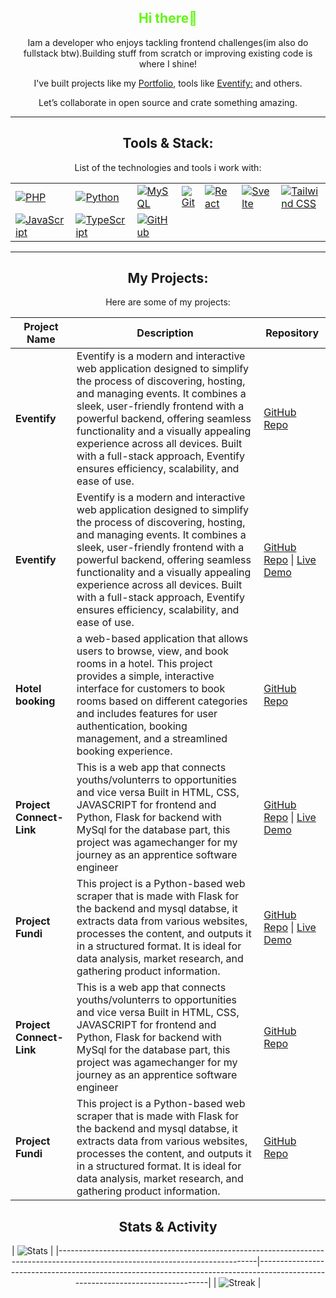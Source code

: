 <div align="center">
  <h2 style="color:rgb(99, 245, 21);"> Hi there👋</h2>

Iam a developer who enjoys tackling frontend challenges(im also do fullstack btw).Building stuff from scratch or improving existing code is where I shine!

I've built projects like my [Portfolio](https://bethwel-lagat.netlify.app/), tools like [Eventify:](https://shiny-buttercream-f01411.netlify.app/) and others.

Let’s collaborate in open source and crate something amazing.</p>

---
## **Tools & Stack:**
List of the technologies and tools i work with:

|                           |                           |                           |                           |                           |                           |                           |
|---------------------------|---------------------------|---------------------------|---------------------------|---------------------------|---------------------------|---------------------------|
| [![PHP](https://skillicons.dev/icons?i=php)](https://skillicons.dev) | [![Python](https://skillicons.dev/icons?i=py)](https://skillicons.dev) | [![MySQL](https://skillicons.dev/icons?i=mysql)](https://skillicons.dev) | [![Git](https://skillicons.dev/icons?i=git)](https://skillicons.dev) | [![React](https://skillicons.dev/icons?i=react)](https://skillicons.dev) | [![Svelte](https://skillicons.dev/icons?i=svelte)](https://skillicons.dev) |[![Tailwind CSS](https://skillicons.dev/icons?i=tailwind)](https://skillicons.dev) | [![Bootstrap](https://skillicons.dev/icons?i=bootstrap)](https://skillicons.dev) | [![Flask](https://skillicons.dev/icons?i=flask)](https://skillicons.dev) | [![Netlify](https://skillicons.dev/icons?i=netlify)](https://skillicons.dev) | [![Vercel](https://skillicons.dev/icons?i=vercel)](https://skillicons.dev) |
| [![JavaScript](https://skillicons.dev/icons?i=js)](https://skillicons.dev) | [![TypeScript](https://skillicons.dev/icons?i=ts)](https://skillicons.dev) | [![GitHub](https://skillicons.dev/icons?i=github)](https://skillicons.dev) |                           |                           |                           |                           |
----------------

## **My Projects**:
Here are some of my projects:

 | **Project Name**                                                                                      | **Description**                                                                                          | **Repository**                           |
 |-------------------------------------------------------------------------------------------------------|----------------------------------------------------------------------------------------------------------|------------------------------------------|
 | **Eventify**                                                                                             | Eventify is a modern and interactive web application designed to simplify the process of discovering, hosting, and managing events. It combines a sleek, user-friendly frontend with a powerful backend, offering seamless functionality and a visually appealing experience across all devices. Built with a full-stack approach, Eventify ensures efficiency, scalability, and ease of use. | [GitHub Repo](https://github.com/bethwel3001/Raccoon-challenge-2.git) |
 | **Eventify**                                                                                             | Eventify is a modern and interactive web application designed to simplify the process of discovering, hosting, and managing events. It combines a sleek, user-friendly frontend with a powerful backend, offering seamless functionality and a visually appealing experience across all devices. Built with a full-stack approach, Eventify ensures efficiency, scalability, and ease of use. | [GitHub Repo](https://github.com/bethwel3001/Raccoon-challenge-2.git) \| [Live Demo](https://shiny-buttercream-f01411.netlify.app/)   |
 | **Hotel booking**                                                                                             | a web-based application that allows users to browse, view, and book rooms in a hotel. This project provides a simple, interactive interface for customers to book rooms based on different categories and includes features for user authentication, booking management, and a streamlined booking experience. | [GitHub Repo](https://github.com/bethwel3001/Hotel-booking.git)|
 | **Project Connect-Link**                                                                                          | This is a web app that connects youths/volunterrs to opportunities and vice versa Built in HTML, CSS, JAVASCRIPT for frontend and Python, Flask for backend with MySql for the database part, this project was agamechanger for my journey as an apprentice software engineer | [GitHub Repo](https://github.com/bethwel3001/Preject-Connect-Link.git) \| [Live Demo](https://shiny-buttercream-f01411.netlify.app/)  |
 | **Project Fundi**                                                                                       | This project is a Python-based web scraper that is made with Flask for the backend and mysql databse, it extracts data from various websites, processes the content, and outputs it in a structured format. It is ideal for data analysis, market research, and gathering product information. | [GitHub Repo](https://github.com/bethwel3001/Project-web-scrapper.git) \| [Live Demo]() |
 | **Project Connect-Link**                                                                                          | This is a web app that connects youths/volunterrs to opportunities and vice versa Built in HTML, CSS, JAVASCRIPT for frontend and Python, Flask for backend with MySql for the database part, this project was agamechanger for my journey as an apprentice software engineer | [GitHub Repo](https://github.com/bethwel3001/Preject-Connect-Link.git)|
 | **Project Fundi**                                                                                       | This project is a Python-based web scraper that is made with Flask for the backend and mysql databse, it extracts data from various websites, processes the content, and outputs it in a structured format. It is ideal for data analysis, market research, and gathering product information. | [GitHub Repo](https://github.com/bethwel3001/Project-web-scrapper.git)|

## **Stats & Activity**
| ![Stats](https://github-readme-stats.vercel.app/api?username=bethwel3001&show_icons=true&theme=github_dark&count_private=true) |
|-------------------------------------------------------------------------------------------------------------------------------|-------------------------------------------------------------------------------------------------------------------------------|
| ![Streak](https://streak-stats.demolab.com?user=bethwel3001&theme=github_dark&hide_border=true)                                                                   |